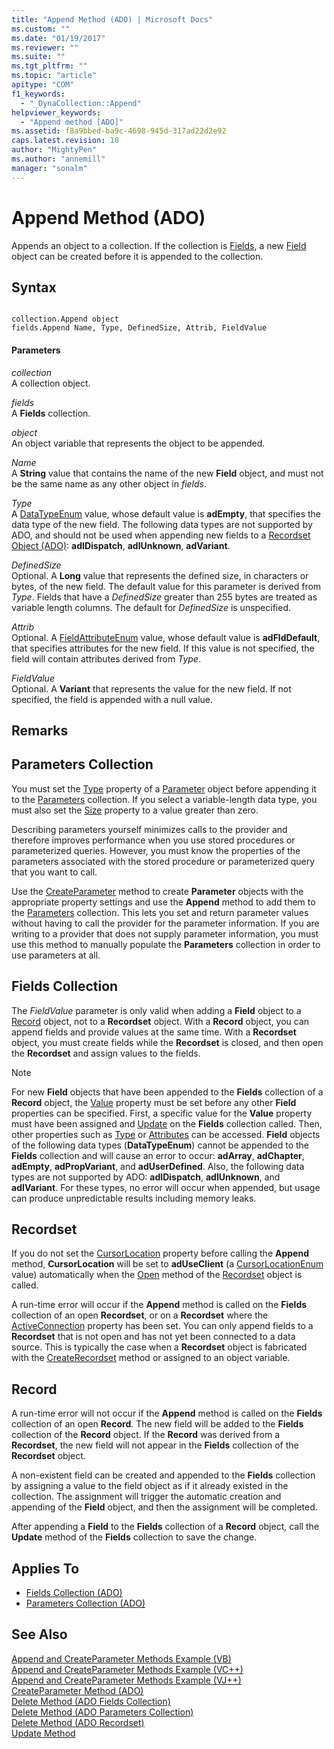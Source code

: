 ```yaml
---
title: "Append Method (ADO) | Microsoft Docs"
ms.custom: ""
ms.date: "01/19/2017"
ms.reviewer: ""
ms.suite: ""
ms.tgt_pltfrm: ""
ms.topic: "article"
apitype: "COM"
f1_keywords: 
  - "_DynaCollection::Append"
helpviewer_keywords: 
  - "Append method [ADO]"
ms.assetid: f8a9bbed-ba9c-4698-945d-317ad22d2e92
caps.latest.revision: 18
author: "MightyPen"
ms.author: "annemill"
manager: "sonalm"
---
```

# Append Method (ADO)
Appends an object to a collection. If the collection is [Fields](../../../ado/reference/ado-api/fields-collection-ado.md), a new [Field](../../../ado/reference/ado-api/field-object.md) object can be created before it is appended to the collection.  
  
## Syntax  
  
```  
  
collection.Append object  
fields.Append Name, Type, DefinedSize, Attrib, FieldValue  
```  
  
#### Parameters  
 *collection*  
 A collection object.  
  
 *fields*  
 A **Fields** collection.  
  
 *object*  
 An object variable that represents the object to be appended.  
  
 *Name*  
 A **String** value that contains the name of the new **Field** object, and must not be the same name as any other object in *fields*.  
  
 *Type*  
 A [DataTypeEnum](../../../ado/reference/ado-api/datatypeenum.md) value, whose default value is **adEmpty**, that specifies the data type of the new field. The following data types are not supported by ADO, and should not be used when appending new fields to a [Recordset Object (ADO)](../../../ado/reference/ado-api/recordset-object-ado.md): **adIDispatch**, **adIUnknown**, **adVariant**.  
  
 *DefinedSize*  
 Optional. A **Long** value that represents the defined size, in characters or bytes, of the new field. The default value for this parameter is derived from *Type*. Fields that have a *DefinedSize* greater than 255 bytes are treated as variable length columns. The default for *DefinedSize* is unspecified.  
  
 *Attrib*  
 Optional. A [FieldAttributeEnum](../../../ado/reference/ado-api/fieldattributeenum.md) value, whose default value is **adFldDefault**, that specifies attributes for the new field. If this value is not specified, the field will contain attributes derived from *Type*.  
  
 *FieldValue*  
 Optional. A **Variant** that represents the value for the new field. If not specified, the field is appended with a null value.  
  
## Remarks  
  
## Parameters Collection  
 You must set the [Type](../../../ado/reference/ado-api/type-property-ado.md) property of a [Parameter](../../../ado/reference/ado-api/parameter-object.md) object before appending it to the [Parameters](../../../ado/reference/ado-api/parameters-collection-ado.md) collection. If you select a variable-length data type, you must also set the [Size](../../../ado/reference/ado-api/size-property-ado-parameter.md) property to a value greater than zero.  
  
 Describing parameters yourself minimizes calls to the provider and therefore improves performance when you use stored procedures or parameterized queries. However, you must know the properties of the parameters associated with the stored procedure or parameterized query that you want to call.  
  
 Use the [CreateParameter](../../../ado/reference/ado-api/createparameter-method-ado.md) method to create **Parameter** objects with the appropriate property settings and use the **Append** method to add them to the [Parameters](../../../ado/reference/ado-api/parameters-collection-ado.md) collection. This lets you set and return parameter values without having to call the provider for the parameter information. If you are writing to a provider that does not supply parameter information, you must use this method to manually populate the **Parameters** collection in order to use parameters at all.  
  
## Fields Collection  
 The *FieldValue* parameter is only valid when adding a **Field** object to a [Record](../../../ado/reference/ado-api/record-object-ado.md) object, not to a **Recordset** object. With a **Record** object, you can append fields and provide values at the same time. With a **Recordset** object, you must create fields while the **Recordset** is closed, and then open the **Recordset** and assign values to the fields.  
  
> [!NOTE]
>  For new **Field** objects that have been appended to the **Fields** collection of a **Record** object, the [Value](../../../ado/reference/ado-api/value-property-ado.md) property must be set before any other **Field** properties can be specified. First, a specific value for the **Value** property must have been assigned and [Update](../../../ado/reference/ado-api/update-method.md) on the **Fields** collection called. Then, other properties such as [Type](../../../ado/reference/ado-api/type-property-ado.md) or [Attributes](../../../ado/reference/ado-api/attributes-property-ado.md) can be accessed. **Field** objects of the following data types (**DataTypeEnum**) cannot be appended to the **Fields** collection and will cause an error to occur: **adArray**, **adChapter**, **adEmpty**, **adPropVariant**, and **adUserDefined**. Also, the following data types are not supported by ADO: **adIDispatch**, **adIUnknown**, and **adIVariant**. For these types, no error will occur when appended, but usage can produce unpredictable results including memory leaks.  
  
## Recordset  
 If you do not set the [CursorLocation](../../../ado/reference/ado-api/cursorlocation-property-ado.md) property before calling the **Append** method, **CursorLocation** will be set to **adUseClient** (a [CursorLocationEnum](../../../ado/reference/ado-api/cursorlocationenum.md) value) automatically when the [Open](../../../ado/reference/ado-api/open-method-ado-recordset.md) method of the [Recordset](../../../ado/reference/ado-api/recordset-object-ado.md) object is called.  
  
 A run-time error will occur if the **Append** method is called on the **Fields** collection of an open **Recordset**, or on a **Recordset** where the [ActiveConnection](../../../ado/reference/ado-api/activeconnection-property-ado.md) property has been set. You can only append fields to a **Recordset** that is not open and has not yet been connected to a data source. This is typically the case when a **Recordset** object is fabricated with the [CreateRecordset](../../../ado/reference/rds-api/createrecordset-method-rds.md) method or assigned to an object variable.  
  
## Record  
 A run-time error will not occur if the **Append** method is called on the **Fields** collection of an open **Record**. The new field will be added to the **Fields** collection of the **Record** object. If the **Record** was derived from a **Recordset**, the new field will not appear in the **Fields** collection of the **Recordset** object.  
  
 A non-existent field can be created and appended to the **Fields** collection by assigning a value to the field object as if it already existed in the collection. The assignment will trigger the automatic creation and appending of the **Field** object, and then the assignment will be completed.  
  
 After appending a **Field** to the **Fields** collection of a **Record** object, call the **Update** method of the **Fields** collection to save the change.  
  
## Applies To  
  
- [Fields Collection (ADO)](../../../ado/reference/ado-api/fields-collection-ado.md)  
- [Parameters Collection (ADO)](../../../ado/reference/ado-api/parameters-collection-ado.md)  
  
## See Also  
 [Append and CreateParameter Methods Example (VB)](../../../ado/reference/ado-api/append-and-createparameter-methods-example-vb.md)   
 [Append and CreateParameter Methods Example (VC++)](../../../ado/reference/ado-api/append-and-createparameter-methods-example-vc.md)   
 [Append and CreateParameter Methods Example (VJ++)](../../../ado/reference/ado-api/append-and-createparameter-methods-example-vj.md)   
 [CreateParameter Method (ADO)](../../../ado/reference/ado-api/createparameter-method-ado.md)   
 [Delete Method (ADO Fields Collection)](../../../ado/reference/ado-api/delete-method-ado-fields-collection.md)   
 [Delete Method (ADO Parameters Collection)](../../../ado/reference/ado-api/delete-method-ado-parameters-collection.md)   
 [Delete Method (ADO Recordset)](../../../ado/reference/ado-api/delete-method-ado-recordset.md)   
 [Update Method](../../../ado/reference/ado-api/update-method.md)